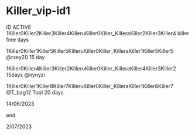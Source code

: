# Killer_vip-id1
ID ACTIVE 
1Killer0Killer2Killer3Killer4KilleruKiller0Killer_KilleraKiller2Killer3Killer4 killer free days

1Killer0Killer1Killer5Killer5KilleruKiller0Killer_KilleraKiller1Killer5Killer5  @rxey20 15 day

1Killer0Killer4Killer3Killer2KilleruKiller0Killer_KilleraKiller4Killer3Killer2
15days @nynyzi

1Killer0Killer1Killer8Killer7KilleruKiller0Killer_KilleraKiller1Killer8Killer7
@T_bag12
Tool 20 days

14/06/2023

end

2/07/2023
